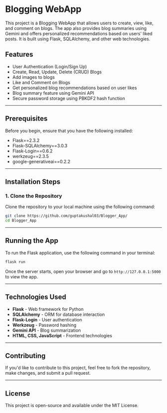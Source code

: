 # Blogging WebApp

This project is a Blogging WebApp that allows users to create, view, like, and comment on blogs. The app also provides blog summaries using Gemini and offers personalized recommendations based on users' liked posts. It is built using Flask, SQLAlchemy, and other web technologies.

## Features
- User Authentication (Login/Sign Up)
- Create, Read, Update, Delete (CRUD) Blogs
- Add images to blogs
- Like and Comment on Blogs
- Get personalized blog recommendations based on user likes
- Blog summary feature using Gemini API
- Secure password storage using PBKDF2 hash function

---

## Prerequisites

Before you begin, ensure that you have the following installed:

- Flask==2.3.2
- Flask-SQLAlchemy==3.0.3
- Flask-Login==0.6.2
- werkzeug==2.3.5
- google-generativeai==0.2.2

---

## Installation Steps

### 1. Clone the Repository

Clone the repository to your local machine using the following command:

```bash
git clone https://github.com/guptakushal03/Blogger_App/
cd Blogger_App
```
---

## Running the App

To run the Flask application, use the following command in your terminal:

```bash
flask run
```

Once the server starts, open your browser and go to `http://127.0.0.1:5000` to view the app.

---

## Technologies Used

- **Flask** - Web framework for Python
- **SQLAlchemy** - ORM for database interaction
- **Flask-Login** - User authentication
- **Werkzeug** - Password hashing
- **Gemini API** - Blog summarization
- **HTML, CSS, JavaScript** - Frontend technologies

---

## Contributing

If you'd like to contribute to this project, feel free to fork the repository, make changes, and submit a pull request.

---

## License

This project is open-source and available under the MIT License.
